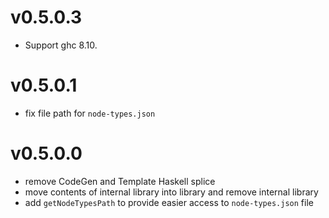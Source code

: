 # v0.5.0.3

* Support ghc 8.10.


# v0.5.0.1

* fix file path for `node-types.json`

# v0.5.0.0

* remove CodeGen and Template Haskell splice
* move contents of internal library into library and remove internal library
* add `getNodeTypesPath` to provide easier access to `node-types.json` file
